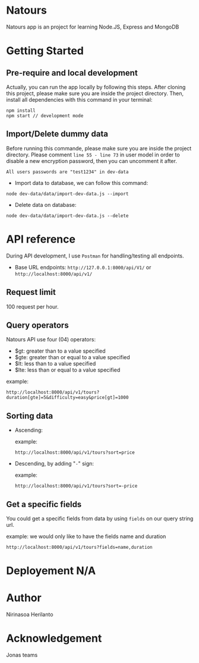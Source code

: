 # Natours

Natours app is an project for learning Node.JS, Express and MongoDB

# Getting Started

## Pre-require and local development

Actually, you can run the app locally by following this steps. After cloning this project, please make sure you are inside the project directory. Then, install all dependencies with this command in your terminal:

```
npm install
npm start // development mode
```

## Import/Delete dummy data

Before running this commande, please make sure you are inside the project directory.
Please comment `line 55 - line 73` in user model in order to disable a new encryption password, then
you can uncomment it after.

```
All users passwords are "test1234" in dev-data
```

- Import data to database, we can follow this command:

```
node dev-data/data/import-dev-data.js --import
```

- Delete data on database:

```
node dev-data/data/import-dev-data.js --delete
```

# API reference

During API development, I use `Postman` for handling/testing all endpoints.

- Base URL endpoints: `http://127.0.0.1:8000/api/V1/` or `http://localhost:8000/api/v1/`

## Request limit

100 request per hour.

## Query operators

Natours API use four (04) operators:

- $gt: greater than to a value specified
- $gte: greater than or equal to a value specified
- $lt: less than to a value specified
- $lte: less than or equal to a value specified

example:

`http://localhost:8000/api/v1/tours?duration[gte]=5&difficulty=easy&price[gt]=1000`

## Sorting data

- Ascending:

  example:

  `http://localhost:8000/api/v1/tours?sort=price`

- Descending, by adding "`-`" sign:

  example:

  `http://localhost:8000/api/v1/tours?sort=-price`

## Get a specific fields

You could get a specific fields from data by using `fields` on our query string url.

example: we would only like to have the fields name and duration

`http://localhost:8000/api/v1/tours?fields=name,duration`

# Deployement N/A

# Author

Nirinasoa Herilanto

# Acknowledgement

Jonas teams
